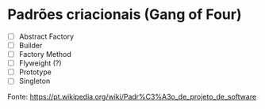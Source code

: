 # Padrões criacionais (Gang of Four)

- [ ] Abstract Factory
- [ ] Builder
- [ ] Factory Method
- [ ] Flyweight (?)
- [ ] Prototype
- [ ] Singleton

Fonte: https://pt.wikipedia.org/wiki/Padr%C3%A3o_de_projeto_de_software
